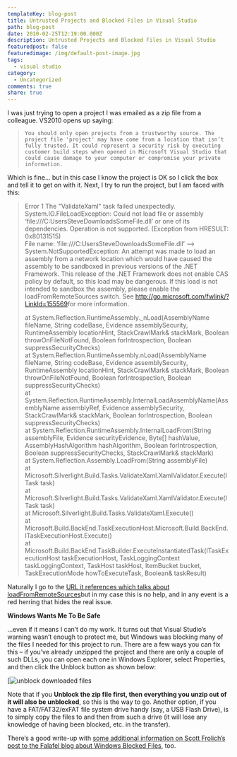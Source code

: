 ```yaml
---
templateKey: blog-post
title: Untrusted Projects and Blocked Files in Visual Studio
path: blog-post
date: 2010-02-25T12:19:00.000Z
description: Untrusted Projects and Blocked Files in Visual Studio
featuredpost: false
featuredimage: /img/default-post-image.jpg
tags:
  - visual studio
category:
  - Uncategorized
comments: true
share: true
---
```

I was just trying to open a project I was emailed as a zip file from a colleague. VS2010 opens up saying:

> `You should only open projects from a trustworthy source. The project file 'project' may have come from a location that isn’t fully trusted. It could represent a security risk by executing customer build steps when opened in Microsoft Visual Studio that could cause damage to your computer or compromise your private information.`

Which is fine… but in this case I know the project is OK so I click the box and tell it to get on with it. Next, I try to run the project, but I am faced with this:

> Error 1 The "ValidateXaml" task failed unexpectedly.\
> System.IO.FileLoadException: Could not load file or assembly ‘file:///C:UsersSteveDownloadsSomeFile.dll’ or one of its dependencies. Operation is not supported. (Exception from HRESULT: 0x80131515)\
> File name: ‘file:///C:UsersSteveDownloadsSomeFile.dll’ —> System.NotSupportedException: An attempt was made to load an assembly from a network location which would have caused the assembly to be sandboxed in previous versions of the .NET Framework. This release of the .NET Framework does not enable CAS policy by default, so this load may be dangerous. If this load is not intended to sandbox the assembly, please enable the loadFromRemoteSources switch. See <http://go.microsoft.com/fwlink/?LinkId=155569>for more information.
>
> at System.Reflection.RuntimeAssembly._nLoad(AssemblyName fileName, String codeBase, Evidence assemblySecurity, RuntimeAssembly locationHint, StackCrawlMark& stackMark, Boolean throwOnFileNotFound, Boolean forIntrospection, Boolean suppressSecurityChecks)\
> at System.Reflection.RuntimeAssembly.nLoad(AssemblyName fileName, String codeBase, Evidence assemblySecurity, RuntimeAssembly locationHint, StackCrawlMark& stackMark, Boolean throwOnFileNotFound, Boolean forIntrospection, Boolean suppressSecurityChecks)\
> at System.Reflection.RuntimeAssembly.InternalLoadAssemblyName(AssemblyName assemblyRef, Evidence assemblySecurity, StackCrawlMark& stackMark, Boolean forIntrospection, Boolean suppressSecurityChecks)\
> at System.Reflection.RuntimeAssembly.InternalLoadFrom(String assemblyFile, Evidence securityEvidence, Byte\[] hashValue, AssemblyHashAlgorithm hashAlgorithm, Boolean forIntrospection, Boolean suppressSecurityChecks, StackCrawlMark& stackMark)\
> at System.Reflection.Assembly.LoadFrom(String assemblyFile)\
> at Microsoft.Silverlight.Build.Tasks.ValidateXaml.XamlValidator.Execute(ITask task)\
> at Microsoft.Silverlight.Build.Tasks.ValidateXaml.XamlValidator.Execute(ITask task)\
> at Microsoft.Silverlight.Build.Tasks.ValidateXaml.Execute()\
> at Microsoft.Build.BackEnd.TaskExecutionHost.Microsoft.Build.BackEnd.ITaskExecutionHost.Execute()\
> at Microsoft.Build.BackEnd.TaskBuilder.ExecuteInstantiatedTask(ITaskExecutionHost taskExecutionHost, TaskLoggingContext taskLoggingContext, TaskHost taskHost, ItemBucket bucket, TaskExecutionMode howToExecuteTask, Boolean& taskResult)

Naturally I go to the [URL it references which talks about loadFromRemoteSources](http://go.microsoft.com/fwlink/?LinkId=155569)but in my case this is no help, and in any event is a red herring that hides the real issue.

**Windows Wants Me To Be Safe**

…even if it means I can’t do my work. It turns out that Visual Studio’s warning wasn’t enough to protect me, but Windows was blocking many of the files I needed for this project to run. There are a few ways you can fix this – if you’ve already unzipped the project and there are only a couple of such DLLs, you can open each one in Windows Explorer, select Properties, and then click the Unblock button as shown below:

[![unblock downloaded files](/img/unlock-download.png)

Note that if you **Unblock the zip file first, then everything you unzip out of it will also be unblocked**, so this is the way to go. Another option, if you have a FAT/FAT32/exFAT file system drive handy (say, a USB Flash Drive), is to simply copy the files to and then from such a drive (it will lose any knowledge of having been blocked, etc. in the transfer).

There’s a good write-up with [some additional information on Scott Frolich’s post to the Falafel blog about Windows Blocked Files](http://blog.falafel.com/2009/12/18/WindowsBlockedFilesVisualStudio2010AndNET4.aspx), too.
